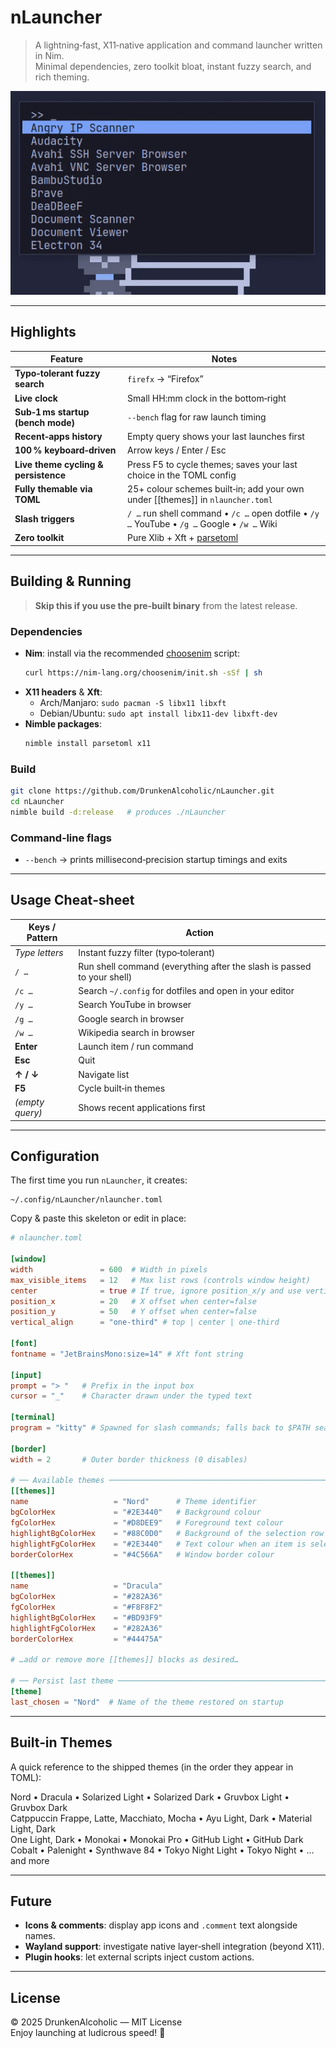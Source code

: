 # nLauncher

> A lightning‑fast, X11‑native application and command launcher written in Nim.  
> Minimal dependencies, zero toolkit bloat, instant fuzzy search, and rich theming.

![nLauncher screenshot](Screenshot.gif)

---

## Highlights

| Feature                            | Notes                                                                                          |
| ---------------------------------- | ---------------------------------------------------------------------------------------------- |
| **Typo‑tolerant fuzzy search**     | `firefx` → “Firefox”                                                                           |
| **Live clock**                     | Small HH:mm clock in the bottom‑right                                                         |
| **Sub‑1 ms startup (bench mode)**  | `--bench` flag for raw launch timing                                                          |
| **Recent‑apps history**            | Empty query shows your last launches first                                                    |
| **100 % keyboard‑driven**          | Arrow keys / Enter / Esc                                                                      |
| **Live theme cycling & persistence** | Press F5 to cycle themes; saves your last choice in the TOML config                           |
| **Fully themable via TOML**        | 25+ colour schemes built‑in; add your own under [[themes]] in `nlauncher.toml`                 |
| **Slash triggers**                 | `/ …` run shell command • `/c …` open dotfile • `/y …` YouTube • `/g …` Google • `/w …` Wiki     |
| **Zero toolkit**                   | Pure Xlib + Xft + [parsetoml](https://github.com/pragmagic/parsetoml)                          |

---

## Building & Running

> **Skip this if you use the pre‑built binary** from the latest release.

### Dependencies

- **Nim**: install via the recommended [choosenim](https://nim-lang.org/choosenim) script:  
  ```bash
  curl https://nim-lang.org/choosenim/init.sh -sSf | sh
  ```
- **X11 headers** & **Xft**:  
  - Arch/Manjaro: `sudo pacman -S libx11 libxft`  
  - Debian/Ubuntu: `sudo apt install libx11-dev libxft-dev`
- **Nimble packages**:  
  ```bash
  nimble install parsetoml x11
  ```

### Build

```bash
git clone https://github.com/DrunkenAlcoholic/nLauncher.git
cd nLauncher
nimble build -d:release   # produces ./nLauncher
```

### Command‑line flags

- `--bench` → prints millisecond‑precision startup timings and exits  

---

## Usage Cheat‑sheet

| Keys / Pattern      | Action                                                                   |
| ------------------- | ------------------------------------------------------------------------ |
| _Type letters_      | Instant fuzzy filter (typo‑tolerant)                                     |
| `/ …`               | Run shell command (everything after the slash is passed to your shell)  |
| `/c …`              | Search `~/.config` for dotfiles and open in your editor                  |
| `/y …`              | Search YouTube in browser                                                |
| `/g …`              | Google search in browser                                                 |
| `/w …`              | Wikipedia search in browser                                              |
| **Enter**           | Launch item / run command                                                |
| **Esc**             | Quit                                                                     |
| **↑ / ↓**           | Navigate list                                                            |
| **F5**              | Cycle built‑in themes                                                    |
| _(empty query)_     | Shows recent applications first                                          |

---

## Configuration

The first time you run `nLauncher`, it creates:

```
~/.config/nLauncher/nlauncher.toml
```

Copy & paste this skeleton or edit in place:

```toml
# nlauncher.toml

[window]
width               = 600  # Width in pixels
max_visible_items   = 12   # Max list rows (controls window height)
center              = true # If true, ignore position_x/y and use vertical_align
position_x          = 20   # X offset when center=false
position_y          = 50   # Y offset when center=false
vertical_align      = "one-third" # top | center | one-third

[font]
fontname = "JetBrainsMono:size=14" # Xft font string

[input]
prompt = "> "   # Prefix in the input box
cursor = "_"    # Character drawn under the typed text

[terminal]
program = "kitty" # Spawned for slash commands; falls back to $PATH search

[border]
width = 2       # Outer border thickness (0 disables)

# ── Available themes ───────────────────────────────────────────────────────
[[themes]]
name                   = "Nord"      # Theme identifier
bgColorHex             = "#2E3440"   # Background colour
fgColorHex             = "#D8DEE9"   # Foreground text colour
highlightBgColorHex    = "#88C0D0"   # Background of the selection row
highlightFgColorHex    = "#2E3440"   # Text colour when an item is selected
borderColorHex         = "#4C566A"   # Window border colour

[[themes]]
name                   = "Dracula"
bgColorHex             = "#282A36"
fgColorHex             = "#F8F8F2"
highlightBgColorHex    = "#BD93F9"
highlightFgColorHex    = "#282A36"
borderColorHex         = "#44475A"

# …add or remove more [[themes]] blocks as desired…

# ── Persist last theme ─────────────────────────────────────────────────────
[theme]
last_chosen = "Nord"  # Name of the theme restored on startup
```

---

## Built‑in Themes

A quick reference to the shipped themes (in the order they appear in TOML):

Nord • Dracula • Solarized Light • Solarized Dark • Gruvbox Light • Gruvbox Dark  
Catppuccin Frappe, Latte, Macchiato, Mocha • Ayu Light, Dark • Material Light, Dark  
One Light, Dark • Monokai • Monokai Pro • GitHub Light • GitHub Dark  
Cobalt • Palenight • Synthwave 84 • Tokyo Night Light • Tokyo Night • …and more

---

## Future

- **Icons & comments**: display app icons and `.comment` text alongside names.  
- **Wayland support**: investigate native layer‑shell integration (beyond X11).  
- **Plugin hooks**: let external scripts inject custom actions.  

---

## License

© 2025 DrunkenAlcoholic — MIT License  
Enjoy launching at ludicrous speed! 🚀
